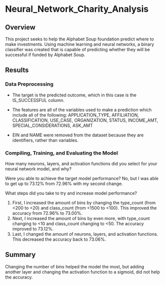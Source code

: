 # Neural_Network_Charity_Analysis

## Overview
This project seeks to help the Alphabet Soup foundation predict where to make investments. Using machine learning and neural networks, a binary classifier was created that is capable of predicting whether they will be successful if funded by Alphabet Soup. 

## Results

### Data Preprocessing

  * The target is the predicted outcome, which in this case is the IS_SUCCESSFUL column. 

  * The features are all of the variables used to make a prediction which include all of the following: APPLICATION_TYPE, AFFILIATION, CLASSIFICATION, USE_CASE, ORGANIZATION, STATUS, INCOME_AMT, SPECIAL_CONSIDERATIONS, ASK_AMT

* EIN and NAME were removed from the dataset because they are identifiers, rather than variables.


### Compiling, Training, and Evaluating the Model

How many neurons, layers, and activation functions did you select for your neural network model, and why? 


[](Resources/screenshots/change3.png)


Were you able to achieve the target model performance?
No, but I was able to get up to 73.12% from 72.96% with my second change. 


What steps did you take to try and increase model performance?
 1. First, I increased the amount of bins by changing the type_count (from <200 to <20) and class_count (from <1500 to <100). This improved the accuracy from 72.96% to 73.00%.
 2. Next, I increased the amount of bins by even more, with type_count changing to <10 and class_count changing to <50. The accuracy improved to 73.12%.
 3. Last, I changed the amount of neurons, layers, and activation functions. This decreased the accuracy back to 73.06%.

## Summary

Changing the number of bins helped the model the most, but adding another layer and changing the activation function to a sigmoid, did not help the accuracy.
